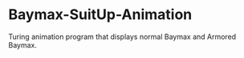 # Baymax-SuitUp-Animation
Turing animation program that displays normal Baymax and Armored Baymax.


